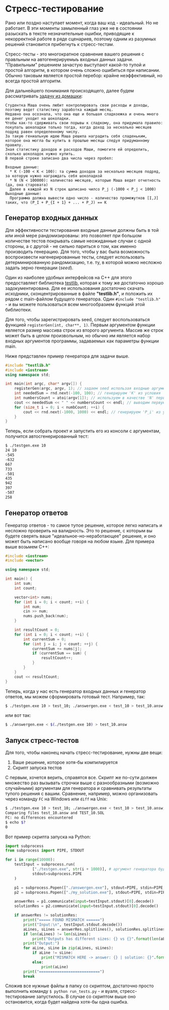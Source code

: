 # Стресс-тестирование
Рано или поздно наступает момент, когда ваш код - идеальный. Но не работает.
В эти моменты замыленный глаз уже не в состоянии разыскать в тексте незначительные ошибки, приводящие к некорректной работе в ряде сценариев,
поэтому одним из разумных решений становится прибегнуть к стресс-тестам.

Стресс-тесты - это многократное сравнение вашего решения с правльным на автогенерируемыъ входных данных задачи.
"Правильным" решением зачастую выступают какой-то тупой и простой алгоритм, в котором очень сложно ошибиться при написании.
Обычно таковым является простой перебор: крайне неэффективный, но всегда простой алгоритм.

Для дальнейшего понимания происходящего, далее будем рассматривать [задачу из домашки](https://contest.yandex.ru/contest/35393/problems/):
```
Студентка Маша очень любит контролировать свои расходы и доходы, поэтому ведет статистику заработка каждый месяц.
Недавно она осознала, что она еще и большая сладкоежка и очень много ее денег уходит на шоколадки.
Чтобы как-то сдерживать свои порывы к сладкому, она придумала правило: покупать шоколадки только тогда, когда доход за несколько месяцев подряд равен определенному числу.
За такую гениальную идею Маша решила наградить себя сладеньким,
которое она могла бы купить в прошлые месяцы следуя придуманному правилу.
Зная статистику доходов и расходов Маши, помогите ей определить, сколько шоколадок нужно купить.
В первой строке записано два числа через пробел:

Входные данные:
  * K (-100 < K < 100): та сумма доходов за несколько месяцев подряд, за которую нужно награждать себя шоколадкой
  * N (N < 100000): количество месяцев, которые Маша ведет отчетность (да, она старовата)
  Далее в каждой из N строк щаписано чилсо P_j (-1000 < P_j < 1000)
Выходные данные:
  Программа должна вывести одно число - количество промежутков [I,J] таких, что (P_I + P_{I + 1} + ... + P_J) == K
```

## Генератор входных данных
Для эффективности тестирования входные данные должны быть в той или иной мере рандомизированы: это позволяет при большом количестве тестов покрывать самые неожиданные случаи с одной стороны,
а с другой - не сильно париться о том, как именно производить генерацию. Для того, чтобы у вас была возможность воспроизвести нагенерированные тесты, следует использовать детерминированную рандомизацию,
т.е. ту, в которой можно несложно задать зерно генерации (*seed*).

Один из наиболее удобных интерфейсов на C++ для этого предоставляет библиотека [testlib](https://github.com/MikeMirzayanov/testlib), которая к тому же достаточно хорошо задокументирована. 
Для ее использования достаточно скачать исходники, сконцентрированные в файле **"testlib.h"**, и положить их рядом с main-файлом будущего генератора.
Один `#include "testlib.h"` - и вы можете пользоваться всем многообразием функций этой библиотеки.

Для того, чтобы зарегистрировать seed, следует воспользоваться функцией `registerGen(int, char**, 1)`.
Первым аргументом функции является размер массива строк из второго аргумента. 
Массив же строк может быть в целом произвольным, но обычно им является набор входных аргументов программы, задаваемых как параметры функции main.

Ниже представлен пример генератора для задачи выше.
```c++
#include "testlib.h"
#include <iostream>
using namespace std;

int main(int argc, char* argv[]) {
    registerGen(argc, argv, 1); // задаем seed использая входные аргументы программы
    int neededSum = rnd.next(-100, 100); // генерируем 'K' из условия
    int numbersCount = atoi(argv[1]); // используем в качестве 'N' первый аргумент входной строки
    cout << neededSum << " " << numbersCount << endl; // выводим первую строку входных данных
    for (size_t i = 0; i < numbCount; ++i) {
        cout << rnd.next(-1000, 1000) << endl; // генерируем 'P_i' из условия
    }
}
```

Теперь, если собрать проект и запустить его из консоли с аргументам, получится автосгенерированный тест:
```bash
$ ./testgen.exe 10
24 10
-545
-632
667
733
-501
435
942
397
-507
258
```

## Генератор ответов
Генератор ответов - то самое тупое решение, которое легко написать и несложно проверить на валидность. Это то решение, с которым вы будете сверять ваше "идеальное-но-неработающее" решение, и оно может быть написано вообще говоря на любом языке. Для примера выше возьмем C++:
```c++
#include <iostream>
#include <vector>

using namespace std;

int main() {
	int sum;
	int count;

	vector<int> nums;
	for (int i = 0; i < count; ++i) {
		int num;
		cin >> num;
		nums.push_back(num);
	}

	int resultCount = 0;
	for (int i = 0; i < count; ++i) {
		int currentSum = 0;
		for (int j = i; j < count; ++j) {
			currentSum += nums[j];
			if (currentSum == sum) {
				resultCount++;
			}
		}
	}
	cout << resultCount;
}
```

Теперь, когда у нас есть генератор входных данных и генератор ответов, мы можем сформировать готовый тест.
Например, так:
```bash
$ ./testgen.exe 10 > test_10; ./answergen.exe < test_10 > test_10.answ
```

или вот так:
```bash
$ ./answergen.exe < $(./testgen.exe 10) > test_10.answ
```

## Запуск стресс-тестов
Для того, чтобы наконец начать стресс-тестирование, нужны две вещи:
1) Ваше решение, которое хотя-бы компилируется
2) Скрипт запуска тестов

С первым, хочется верить, справятся все. Скрипт же по-сути должен множество раз вызывать строчки выше с разнообразными (возможно случайными) аргументам для генератора и сравнивать результаты тупого решения с вашим.
Сравнение, например, можно организовать через команду `FC` на Windows или `diff` на Unix:
```bash
$ ./testgen.exe 10 > test_10; ./answergen.exe < test_10 > test_10.answ; ./my_solution.exe < test_10 > test_10.sol; FC test_10.answ test_10.sol
Comparing files test_10.answ and TEST_10.SOL
FC: no differences encountered
$ echo $?
0
```

Вот пример скрипта запуска на Python:
```python
import subprocess
from subprocess import PIPE, STDOUT

for i in range(10000):
    testInput = subprocess.run(
            ["./testgen.exe", str(i + 1000)], # аргумент генератора будет вариороваться от 1000 до 11000
            stdout=subprocess.PIPE
	)

    p1 = subprocess.Popen(["./answergen.exe"], stdout=PIPE, stdin=PIPE, stderr=STDOUT) 
    p2 = subprocess.Popen(["./my_solution.exe"], stdout=PIPE, stdin=PIPE, stderr=STDOUT)  

    answerRes = p1.communicate(input=testInput.stdout)[0].decode()
    solutionRes = p2.communicate(input=testInput.stdout)[0].decode()

    if answerRes != solutionRes:
        print("===== FOUND MISMATCH ======")
        print("Input:\n", testInput.stdout.decode())
        aLines, sLines = answerRes.splitlines(), solutionRes.splitlines()
        if len(aLines) != len(sLines):
            print("Outputs has different sizes: {} vs {}".format(len(aLines), len(sLines)))
        print("Output:")
        for aLine, sLine in zip(aLines, sLines):
            if aLine != sLine:
                print("MISMATCH HERE -> answer: {} | solution: {}".format(aLine, sLine))
            else:
                print(aLine)
        print("===========================")
        break
```


Сложив все нужные файлы в папку со скриптом, достаточно просто выполнить команду `$ python run_tests.py` - и вуаля, стресс-тестирование запустилось.
В случае со скриптом выше оно остановится, когда будет найдена хотя-бы одна ошибка.
